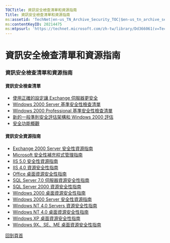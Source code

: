 ```yaml
---
TOCTitle: 資訊安全檢查清單和資源指南
Title: 資訊安全檢查清單和資源指南
ms:assetid: 'TechNet|en-us_TN_Archive_Security_TOC|$en-us_tn_archive_security_toc.hxt@0,0,2'
ms:contentKeyID: 20214475
ms:mtpsurl: 'https://technet.microsoft.com/zh-tw/library/Dd366061(v=TechNet.10)'
---
```


資訊安全檢查清單和資源指南
==========================

### 資訊安全檢查清單和資源指南

#### 資訊安全檢查清單

-   [使用正確的設定讓 Exchange 伺服器更安全](https://www.microsoft.com/taiwan/technet/security/chklist/exchsec.aspx)
-   [Windows 2000 Server 基準安全性檢查清單](https://www.microsoft.com/taiwan/technet/security/chklist/w2ksvrcl.aspx)
-   [Windows 2000 Professional 基準安全性檢查清單](https://www.microsoft.com/taiwan/technet/security/chklist/w2kprocl.aspx)
-   [新的一般準則安全評估架構和 Windows 2000 評估](https://www.microsoft.com/taiwan/technet/security/chklist/secureev.aspx)
-   [安全功能概觀](https://www.microsoft.com/taiwan/technet/security/chklist/security.aspx)

#### 資訊安全資源指南

-   [Exchange 2000 Server 安全性資源指南](https://www.microsoft.com/taiwan/technet/security/chklist/ex2ksrg.aspx)
-   [Microsoft 安全性補充程式管理指南](https://www.microsoft.com/taiwan/technet/security/chklist/guide.aspx)
-   [IIS 5.0 安全性資源指南](https://www.microsoft.com/taiwan/technet/security/chklist/iis50srg.aspx)
-   [IIS 4.0 資源安全性指南](https://www.microsoft.com/taiwan/technet/security/chklist/iis40srg.aspx)
-   [Office 桌面資源安全性指南](https://www.microsoft.com/taiwan/technet/security/chklist/officsrg.aspx)
-   [SQL Server 7.0 伺服器資源安全性指南](https://www.microsoft.com/taiwan/technet/security/chklist/sql7srg.aspx)
-   [SQL Server 2000 資源安全性指南](https://www.microsoft.com/taiwan/technet/security/chklist/sql2ksrg.aspx)
-   [Windows 2000 桌面資源安全性指南](https://www.microsoft.com/taiwan/technet/security/chklist/w2kpsrg.aspx)
-   [Windows 2000 Server 安全性資源指南](https://www.microsoft.com/taiwan/technet/security/chklist/w2ksvsrg.aspx)
-   [Windows NT 4.0 Servers 資源安全性指南](https://www.microsoft.com/taiwan/technet/security/chklist/nt4svsrg.aspx)
-   [Windows NT 4.0 桌面資源安全性指南](https://www.microsoft.com/taiwan/technet/security/chklist/nt4wssrg.aspx)
-   [Windows XP 桌面資源安全性指南](https://www.microsoft.com/taiwan/technet/security/chklist/winxpsrg.aspx)
-   [Windows 9X、SE、ME 桌面資源安全性指南](https://www.microsoft.com/taiwan/technet/security/chklist/w9xmesrg.aspx)

[](#mainsection)[回到頁首](#mainsection)
